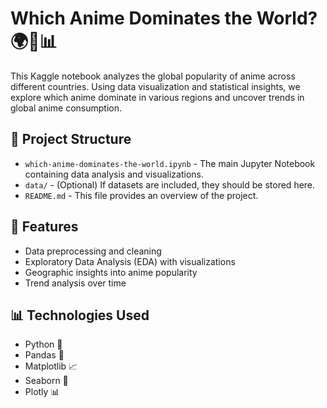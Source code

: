 # Which Anime Dominates the World? 🌍🎌📊

This Kaggle notebook analyzes the global popularity of anime across different countries. Using data visualization and statistical insights, we explore which anime dominate in various regions and uncover trends in global anime consumption.

## 📂 Project Structure
- `which-anime-dominates-the-world.ipynb` - The main Jupyter Notebook containing data analysis and visualizations.
- `data/` - (Optional) If datasets are included, they should be stored here.
- `README.md` - This file provides an overview of the project.

## 🚀 Features
- Data preprocessing and cleaning
- Exploratory Data Analysis (EDA) with visualizations
- Geographic insights into anime popularity
- Trend analysis over time

## 📊 Technologies Used
- Python 🐍
- Pandas 🐼
- Matplotlib 📈
- Seaborn 🎨
- Plotly 📊
